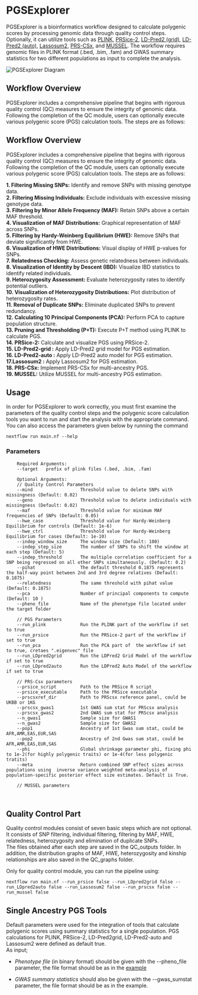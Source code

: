 # PGSExplorer
PGSExplorer is a bioinformatics workflow designed to calculate polygenic scores by processing genomic data through quality control steps. Optionally, it can utilize tools such as [PLINK](https://www.cog-genomics.org/plink/), [PRSice-2](https://choishingwan.github.io/PRSice/), [LD-Pred2 (grid)](https://privefl.github.io/bigsnpr/articles/LDpred2.html), [LD-Pred2 (auto)](https://privefl.github.io/bigsnpr/articles/LDpred2.html), [Lassosum2](https://privefl.github.io/bigsnpr/articles/LDpred2.html#lassosum2-grid-of-models), [PRS-CSx](https://github.com/getian107/PRScsx), and [MUSSEL](https://github.com/Jin93/MUSSEL). The workflow requires genomic files in PLINK format (.bed, .bim, .fam) and GWAS summary statistics for two different populations as input to complete the analysis.


![PGSExplorer Diagram](https://github.com/tutkuyaras/PGSExplorer/blob/main/images/PGSExplorer%20Workflow.drawio.png)
## Workflow Overview

PGSExplorer includes a comprehensive pipeline that begins with rigorous quality control (QC) measures to ensure the integrity of genomic data. Following the completion of the QC module, users can optionally execute various polygenic score (PGS) calculation tools. The steps are as follows:

## Workflow Overview

PGSExplorer includes a comprehensive pipeline that begins with rigorous quality control (QC) measures to ensure the integrity of genomic data. Following the completion of the QC module, users can optionally execute various polygenic score (PGS) calculation tools. The steps are as follows:

**1. Filtering Missing SNPs:** Identify and remove SNPs with missing genotype data.  
**2. Filtering Missing Individuals:** Exclude individuals with excessive missing genotype data.  
**3. Filtering by Minor Allele Frequency (MAF):** Retain SNPs above a certain MAF threshold.  
**4. Visualization of MAF Distributions:** Graphical representation of MAF across SNPs.  
**5. Filtering by Hardy-Weinberg Equilibrium (HWE):** Remove SNPs that deviate significantly from HWE.  
**6. Visualization of HWE Distributions:** Visual display of HWE p-values for SNPs.  
**7. Relatedness Checking:** Assess genetic relatedness between individuals.  
**8. Visualization of Identity by Descent (IBD):** Visualize IBD statistics to identify related individuals.  
**9. Heterozygosity Assessment:** Evaluate heterozygosity rates to identify potential outliers.  
**10. Visualization of Heterozygosity Distributions:** Plot distribution of heterozygosity rates.  
**11. Removal of Duplicate SNPs:** Eliminate duplicated SNPs to prevent redundancy.  
**12. Calculating 10 Principal Components (PCA):** Perform PCA to capture population structure.  
**13. Pruning and Thresholding (P+T):** Execute P+T method using PLINK to calculate PGS.   
**14. PRSice-2:** Calculate and visualize PGS using PRSice-2.  
**15. LD-Pred2-grid :** Apply LD-Pred2 grid model for PGS estimation.  
**16. LD-Pred2-auto :** Apply LD-Pred2 auto model for PGS estimation.   
**17.Lassosum2 :** Apply Lassosum2 for PGS estimation.   
**18. PRS-CSx:**  Implement PRS-CSx for multi-ancestry PGS.    
**19. MUSSEL:** Utilize MUSSEL for multi-ancestry PGS estimation.    


## Usage
In order for PGSExplorer to work correctly, you must first examine the parameters of the quality control steps and the polygenic score calculation tools you want to run and start the analysis with the appropriate command. You can also access the parameters given below by running the command 
```
nextflow run main.nf --help
```
  
### Parameters
```
    Required Arguments:
    --target   prefix of plink files (.bed, .bim, .fam)

    Optional Arguments: 
    // Quality Control Parameters
    --mind                  Threshold value to delete SNPs with missingness (Default: 0.02)
    --geno                  Threshold value to delete individuals with missingness (Default: 0.02)
    --maf                   Threshold value for minimum MAF frequencies of SNPs (Default: 0.05)
    --hwe_case              Threshold value for Hardy-Weinberg Equilibrium for controls (Default: 1e-6)
    --hwe_ctrl              Threshold value for Hardy-Weinberg Equilibrium for cases (Default: 1e-10)
    --indep_window_size     The window size (Default: 100)
    --indep_step_size       The number of SNPs to shift the window at each step (Default: 5)
    --indep_threshold       The multiple correlation coefficient for a SNP being regressed on all other SNPs simultaneously. (Default: 0.2)
    --pihat                 The default threshold 0.1875 represents the half-way point between 2nd and 3rd degree relatives (Default: 0.1875)
    --relatedness           The same threshold with pihat value (Default: 0.1875)
    --pca                   Number of principal components to compute (Default: 10 )
    --pheno_file            Name of the phenotype file located under the target folder
    
    // PGS Parameters
    --run_plink             Run the PLINK part of the workflow if set to true
    --run_prsice            Run the PRSice-2 part of the workflow if set to true
    --run_pca               Run the PCA part of  the workflow if set to true, cretaes ".eigenvec" file
    --run_LDpred2grid       Run the LDPred2 Grid Model of the workflow if set to true
    --run_LDpred2auto       Run the LDPred2 Auto Model of the workflow if set to true
    
    // PRS-Csx parameters
    --prsice_script         Path to the PRSice R script
    --prsice_executable     Path to the PRSice executable
    --prscsxref_dir         Path to PRScsx reference panel, could be UKBB or 1KG
    --prscsx_gwas1          1st GWAS sum stat for PRScsx analysis
    --prscsx_gwas2          2nd GWAS sum stat for PRScsx analysis
    --n_gwas1               Sample size for GWAS1
    --n_gwas2               Sample size for GWAS2
    --pop1                  Ancestry of 1st Gwas sum stat, could be AFR,AMR,EAS,EUR,SAS
    --pop2                  Ancestry of 2nd Gwas sum stat, could be AFR,AMR,EAS,EUR,SAS
    --phi                   Global shrinkage parameter phi, fixing phi to 1e-2(for highly polygenic traits) or 1e-4(for less polygenic tratits)
    --meta                  Return combined SNP effect sizes across populations using  inverse variance weighted meta-analysis of population-specific posterior effect size estimates. Default is True.
    
    // MUSSEL parameters
    
    
```
## Quality Control Part

Quality control modules consist of seven basic steps which are not optional. It consists of SNP filtering, individual filtering, filtering by MAF, HWE, relatedness, heterozygosity and elimination of duplicate SNPs.   
The files obtained after each step are saved in the QC_outputs folder. In addition, the distribution graphs of MAF, HWE, heterozygosity and kinship relationships are also saved in the QC_graphs folder.
  
Only for quality control module, you can run the pipeline using: 

```
nextflow run main.nf --run_prsice false --run_LDpred2grid false --run_LDpred2auto false --run_Lassosum2 false --run_prscsx false --run_mussel false
```

## Single Ancestry PGS Tools
Default parameters were used for the integration of tools that calculate polygenic scores using summary statistics for a single population.
PGS calculations for PLINK, PRSice-2, LD-Pred2grid, LD-Pred2-auto and Lassosum2 were defined as default true.  
As input;  
- _Phenotype file_ (in binary format) should be given with the --pheno_file parameter, the file format should be as in the [example](https://github.com/tutkuyaras/PGSExplorer/blob/main/images/pheno_file.png)
  
- _GWAS summary statistics_ should also be given with the --gwas_sumstat parameter, the file format should be as in the example.
